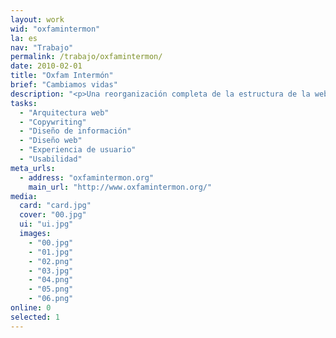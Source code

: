 ```yaml
---
layout: work
wid: "oxfamintermon"
la: es
nav: "Trabajo"
permalink: /trabajo/oxfamintermon/
date: 2010-02-01
title: "Oxfam Intermón"
brief: "Cambiamos vidas"
description: "<p>Una reorganización completa de la estructura de la web y un rediseño mejoran el acceso a la información, los avisos de emergencia y el sistema de donativos.</p>"
tasks:
  - "Arquitectura web"
  - "Copywriting"
  - "Diseño de información"
  - "Diseño web"
  - "Experiencia de usuario"
  - "Usabilidad"
meta_urls:
  - address: "oxfamintermon.org"
    main_url: "http://www.oxfamintermon.org/"
media:
  card: "card.jpg"
  cover: "00.jpg"
  ui: "ui.jpg"
  images:
    - "00.jpg"
    - "01.jpg"
    - "02.png"
    - "03.jpg"
    - "04.png"
    - "05.png"
    - "06.png"
online: 0
selected: 1
---
```

